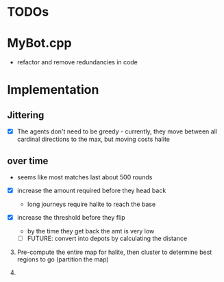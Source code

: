 # TODOs

# MyBot.cpp

- refactor and remove redundancies in code

# Implementation

## Jittering

- [X] The agents don't need to be greedy - currently, they move between all cardinal directions to the max, but moving costs halite

## over time 

- seems like most matches last about 500 rounds

- [X] increase the amount required before they head back
    - long journeys require halite to reach the base 

- [X] increase the threshold before they flip
    - by the time they get back the amt is very low
    - [ ] FUTURE: convert into depots by calculating the distance
    
3) Pre-compute the entire map for halite, then cluster to determine best regions to go (partition the map)

4) 